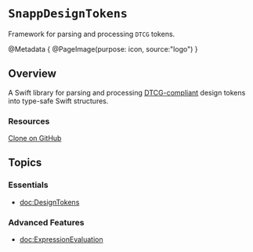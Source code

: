 # ``SnappDesignTokens``

Framework for parsing and processing `DTCG` tokens.

@Metadata {
    @PageImage(purpose: icon, source:"logo")
}

## Overview

A Swift library for parsing and processing [DTCG-compliant](https://www.designtokens.org/tr/third-editors-draft/format/) design tokens into type-safe Swift structures.

### Resources

[Clone on GitHub](https://github.com/Snapp-Mobile/SnappDesignTokens)

## Topics

### Essentials
- <doc:DesignTokens>

### Advanced Features
- <doc:ExpressionEvaluation>
